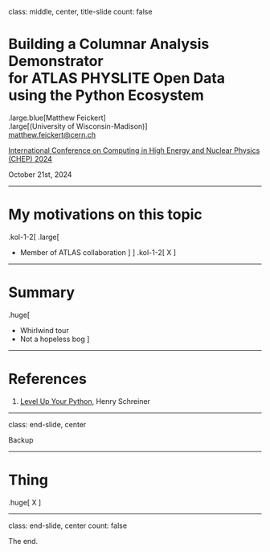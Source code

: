 class: middle, center, title-slide
count: false

# Building a Columnar Analysis Demonstrator<br>for ATLAS PHYSLITE Open Data<br>using the Python Ecosystem
.large.blue[Matthew Feickert]<br>
.large[(University of Wisconsin-Madison)]
<br>
[matthew.feickert@cern.ch](mailto:matthew.feickert@cern.ch)
<br>

[International Conference on Computing in High Energy and Nuclear Physics (CHEP) 2024](https://indico.cern.ch/event/1338689/contributions/6015915/)

October 21st, 2024

---
# My motivations on this topic

.kol-1-2[
.large[
* Member of ATLAS collaboration
]
]
.kol-1-2[
   X
]

---
# Summary

.huge[
* Whirlwind tour
* Not a hopeless bog
]

---
# References

1. [Level Up Your Python](https://henryiii.github.io/level-up-your-python/), Henry Schreiner

---
class: end-slide, center

Backup

---
# Thing

.huge[
X
]

---

class: end-slide, center
count: false

The end.
